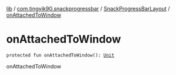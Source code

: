 [lib](../../index.md) / [com.tingyik90.snackprogressbar](../index.md) / [SnackProgressBarLayout](index.md) / [onAttachedToWindow](./on-attached-to-window.md)

# onAttachedToWindow

`protected fun onAttachedToWindow(): `[`Unit`](https://kotlinlang.org/api/latest/jvm/stdlib/kotlin/-unit/index.html)

onAttachedToWindow

